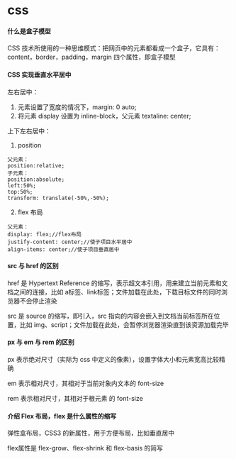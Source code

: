 # css

#### 什么是盒子模型

CSS 技术所使用的一种思维模式：把网页中的元素都看成一个盒子，它具有：content，border，padding，margin 四个属性，即盒子模型

#### CSS 实现垂直水平居中

左右居中：

1. 元素设置了宽度的情况下，margin:  0 auto;
2. 将元素 display 设置为 inline-block，父元素 textaline: center;

上下左右居中：

1. position

``` 
父元素：
position:relative;
子元素：
position:absolute;
left:50%;
top:50%;
transform: translate(-50%,-50%);
```

2. flex 布局

``` 
父元素：
display: flex;//flex布局
justify-content: center;//使子项目水平居中
align-items: center;//使子项目垂直居中
```

#### src 与 href 的区别

href 是 Hypertext Reference 的缩写，表示超文本引用，用来建立当前元素和文档之间的连接，比如 a标签、link标签；文件加载在此处，下载目标文件的同时浏览器不会停止渲染

src 是 source 的缩写，即引入，src 指向的内容会嵌入到文档当前标签所在位置，比如 img、script；文件加载在此处，会暂停浏览器渲染直到该资源加载完毕

#### px 与 em 与 rem 的区别

px 表示绝对尺寸（实际为 css 中定义的像素），设置字体大小和元素宽高比较精确

em 表示相对尺寸，其相对于当前对象内文本的 font-size

rem 表示相对尺寸，其相对于根元素 <html> 的 font-size

#### 介绍 Flex 布局，flex 是什么属性的缩写

弹性盒布局，CSS3 的新属性，用于方便布局，比如垂直居中

flex属性是 flex-grow、flex-shrink 和 flex-basis 的简写